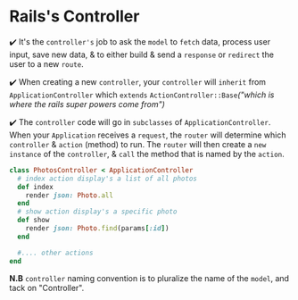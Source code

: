 # Rails's Controller
:heavy_check_mark: It's the ```controller's``` job to ask the ```model``` to ```fetch``` data, process user input, save new data, & to either build & send a ```response``` or ```redirect``` the user to a new ```route```.

:heavy_check_mark: When creating a new ```controller```, your ```controller``` will
```inherit``` from ```ApplicationController``` which ```extends``` ```ActionController::Base```<i>("which is where the rails super powers come from")</i>

:heavy_check_mark: The ```controller``` code will go in ```subclasses``` of ```ApplicationController```.
When your ```Application``` receives a ```request```, the ```router``` will determine which ```controller``` & ```action``` (method) to run. The ```router``` will then create a ```new``` ```instance``` of the ```controller```, & ```call``` the method that is named by the ```action```.
```ruby
class PhotosController < ApplicationController
  # index action display's a list of all photos
  def index
    render json: Photo.all
  end
  # show action display's a specific photo
  def show
    render json: Photo.find(params[:id])
  end

  #.... other actions
end
```
<b>N.B</b> ```controller``` naming convention is to pluralize the name of the ```model```, and tack on "Controller".